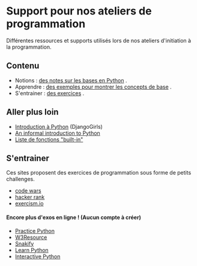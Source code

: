 # Support pour nos ateliers de programmation

Différentes ressources et supports utilisés lors de nos ateliers d'initiation à la programmation.


## Contenu

  * Notions : [des notes sur les bases en Python](https://github.com/djangogirlsbdx/ressources-et-supports/blob/master/reference.md) .
  * Apprendre : [des exemples pour montrer les concepts de base](https://github.com/djangogirlsbdx/ressources-et-supports/tree/master/exemples/) .
  * S'entrainer : [des exercices](https://github.com/djangogirlsbdx/ressources-et-supports/blob/master/exercices/README.md) .


## Aller plus loin

  * [Introduction à Python](https://tutorial.djangogirls.org/fr/python_introduction/) (DjangoGirls)
  * [An informal introduction to Python](https://docs.python.org/3/tutorial/introduction.html)
  * [Liste de fonctions "built-in"](https://docs.python.org/2/library/functions.html)


## S'entrainer

Ces sites proposent des exercices de programmation sous forme de petits challenges.

  * [code wars](https://www.codewars.com/)
  * [hacker rank](https://www.hackerrank.com/)
  * [exercism.io](http://exercism.io/)

#### Encore plus d'exos en ligne ! (Aucun compte à créer)

  * [Practice Python](http://www.practicepython.org/)
  * [W3Resource](https://www.w3resource.com/python-exercises/)
  * [Snakify](https://snakify.org/)
  * [Learn Python](http://www.learnpython.org/fr/)
  * [Interactive Python](http://interactivepython.org/runestone/static/thinkcspy/index.html)
